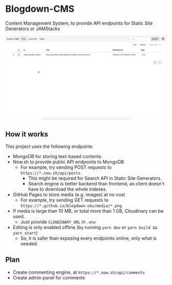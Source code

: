 # Blogdown-CMS

Content Management System, to provide API endpoints for Static Site Generators or JAMStacks

![App preview](/docs/preview.gif)

## How it works

This project uses the following endpoints

- MongoDB for storing text-based contents
- Now.sh to provide public API endpoints to MongoDB
  - For example, try sending POST requests to `https://*.now.sh/api/posts`
    - This might be required for Search API in Static Site Generators.
    - Search engine is better backend than frontend, as client doesn't have to download the whole indexes.
- GitHub Pages to store media (e.g. images) at no cost
  - For example, try sending GET requests to `https://*.github.io/blogdown-cms/media/*.png`
- If media is large than 10 MB, or total more than 1 GB, Cloudinary can be used.
  - Just provide `CLOUDINARY_URL` in `.env`
- Editing is only enabled offline (by running `yarn dev` or `yarn build && yarn start`)
  - So, it is safer than exposing every endpoints online, only what is needed.

## Plan

- Create commenting engine, at `https://*.now.sh/api/comments`
- Create admin panel for comments

